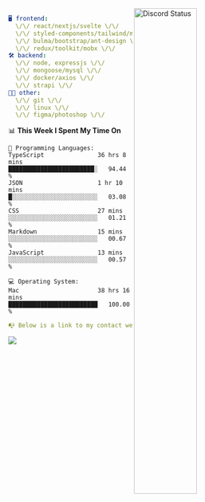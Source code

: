 
<a href="https://discord.com/users/279302975371870218" target="_blank">
    <img width="50%" align="right" alt="Discord Status" src="https://lanyard.cnrad.dev/api/279302975371870218?bg=161B22&borderRadius=5px%205px%200%200&hideTimestamp=true&idleMessage=Just%20chillin%27%20at%20the%20moment&animated=true">
</a>

```yaml
🖥️ frontend: 
  \/\/ react/nextjs/svelte \/\/
  \/\/ styled-components/tailwind/mui/
  \/\/ bulma/bootstrap/ant-design \/\/
  \/\/ redux/toolkit/mobx \/\/
🛠 backend: 
  \/\/ node, expressjs \/\/
  \/\/ mongoose/mysql \/\/
  \/\/ docker/axios \/\/
  \/\/ strapi \/\/
👨‍💻 other: 
  \/\/ git \/\/ 
  \/\/ linux \/\/
  \/\/ figma/photoshop \/\/
```
<!--START_SECTION:waka-->
📊 **This Week I Spent My Time On** 

```text
💬 Programming Languages: 
TypeScript               36 hrs 8 mins       ████████████████████████░   94.44 % 
JSON                     1 hr 10 mins        █░░░░░░░░░░░░░░░░░░░░░░░░   03.08 % 
CSS                      27 mins             ░░░░░░░░░░░░░░░░░░░░░░░░░   01.21 % 
Markdown                 15 mins             ░░░░░░░░░░░░░░░░░░░░░░░░░   00.67 % 
JavaScript               13 mins             ░░░░░░░░░░░░░░░░░░░░░░░░░   00.57 % 

💻 Operating System: 
Mac                      38 hrs 16 mins      █████████████████████████   100.00 % 
```


<!--END_SECTION:waka-->
```yaml
📭 Below is a link to my contact website 
```
<a href="https://mxns.xyz" target="_black"> <img src="https://img.shields.io/badge/website-161B22?style=for-the-badge&logo=About.me&logoColor=white"></img> <a/>

